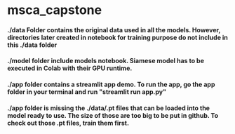 # msca_capstone
#### ./data Folder contains the original data used in all the models. However, directories later created in notebook for training purpose do not include in this ./data folder
#### ./model folder include models notebook. Siamese model has to be executed in Colab with their GPU runtime.
#### ./app folder contains a streamlit app demo. To run the app, go the app folder in your terminal and run "streamlit run app.py"
#### ./app folder is missing the ./data/.pt files that can be loaded into the model ready to use. The size of those are too big to be put in github. To check out those .pt files, train them first.

